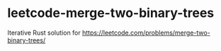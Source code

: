 # leetcode-merge-two-binary-trees
Iterative Rust solution for https://leetcode.com/problems/merge-two-binary-trees/
